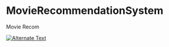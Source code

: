 # MovieRecommendationSystem
Movie Recom


[![Alternate Text]({https://imgur.com/a/4deVTQE})]({https://youtu.be/xWIvtKHPFbo} "Movie Recommendation System")
